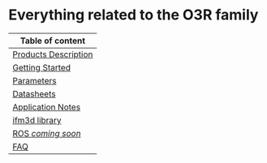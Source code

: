 # Everything related to the O3R family

| Table of content|
|-|
| [Products Description](ProductsDescription/README.md)|
| [Getting Started](GettingStarted/README.md)|
| [Parameters](Parameters/README.md)|
| [Datasheets](Datasheets/README.md)|
| [Application Notes](ApplicationNotes/README.md)|
| [ifm3d library](INSERT-LINK)|
| [ROS *coming soon*](INSERT-LINK)|
| [FAQ](FAQ/README.md)|